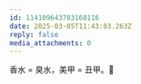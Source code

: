 ```yaml
---
id: 114109643703168116
date: 2025-03-05T11:43:03.263Z
reply: false
media_attachments: 0
---
```


香水 = 臭水，美甲 = 丑甲。🤮

